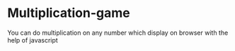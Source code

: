 # Multiplication-game
You can do multiplication on any number which display on browser with the help of javascript
